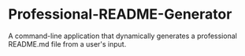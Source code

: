 # Professional-README-Generator
A command-line application that dynamically generates a professional README.md file from a user's input.
